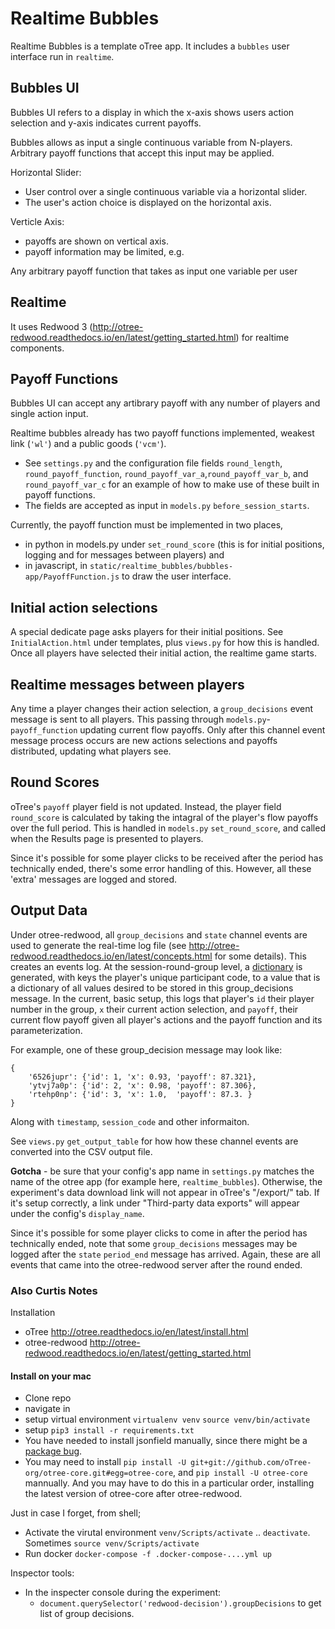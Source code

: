 # Realtime Bubbles

Realtime Bubbles is a template oTree app. It includes a `bubbles` user interface run in  `realtime`. 

## Bubbles UI

Bubbles UI refers to a display in which the x-axis shows users action selection and y-axis indicates current payoffs. 

Bubbles allows as input a single continuous variable from N-players. Arbitrary payoff functions that accept this input may be applied. 

Horizontal Slider:
- User control over a single continuous variable via a horizontal slider. 
- The user's action choice is displayed on the horizontal axis. 

Verticle Axis:
- payoffs are shown on vertical axis. 
- payoff information may be limited, e.g. 

Any arbitrary payoff function that takes as input one variable per user 

## Realtime

It uses Redwood 3 (http://otree-redwood.readthedocs.io/en/latest/getting_started.html) for realtime components. 


## Payoff Functions

Bubbles UI can accept any artibrary payoff with any number of players and single action input. 

Realtime bubbles already has two payoff functions implemented, weakest link (`'wl'`) and a public goods (`'vcm'`). 
- See `settings.py` and the configuration file fields `round_length`, `round_payoff_function`, `round_payoff_var_a`,`round_payoff_var_b`, and `round_payoff_var_c` for an example of how to make use of these built in payoff functions. 
- The fields are accepted as input in `models.py` `before_session_starts`. 

Currently, the payoff function must be implemented in two places,
- in python in models.py under `set_round_score` (this is for initial positions, logging and for messages between players) and
- in javascript, in `static/realtime_bubbles/bubbles-app/PayoffFunction.js` to draw the user interface. 

## Initial action selections

A special dedicate page asks players for their initial positions. See `InitialAction.html` under templates, plus `views.py` for how this is handled. Once all players have selected their initial action, the realtime game starts. 

## Realtime messages between players

Any time a player changes their action selection, a `group_decisions` event message is sent to all players. This passing through `models.py`-`payoff_function` updating current flow payoffs. Only after this channel event message process occurs are new actions selections and payoffs distributed, updating what players see. 

## Round Scores

oTree's `payoff` player field is not updated. Instead, the player field `round_score` is calculated by taking the intagral of the player's flow payoffs over the full period. This is handled in `models.py` `set_round_score`, and called when the Results page is presented to players. 

Since it's possible for some player clicks to be received after the period has technically ended, there's some error handling of this. However, all these 'extra' messages are logged and stored. 

## Output Data

Under otree-redwood, all `group_decisions` and `state` channel events are used to generate the real-time log file (see http://otree-redwood.readthedocs.io/en/latest/concepts.html for some details). This creates an events log. At the session-round-group level, a [dictionary](https://docs.python.org/2/tutorial/datastructures.html#dictionaries) is generated, with keys the player's unique participant code, to a value that is a dictionary of all values desired to be stored in this group_decisions message. In the current, basic setup, this logs that player's `id` their player number in the group, `x`  their current action selection, and `payoff`, their current flow payoff given all player's actions and the payoff function and its parameterization. 

For example, one of these group_decision message may look like: 

	{
		'6526jupr': {'id': 1, 'x': 0.93, 'payoff': 87.321}, 
		'ytvj7a0p': {'id': 2, 'x': 0.98, 'payoff': 87.306}, 
		'rtehp0np': {'id': 3, 'x': 1.0,  'payoff': 87.3. }
	}

Along with `timestamp`, `session_code` and other informaiton. 

See `views.py` `get_output_table` for how how these channel events are converted into the CSV output file. 

**Gotcha** - be sure that your config's app name in `settings.py` matches the name of the otree app (for example here, `realtime_bubbles`). Otherwise, the experiment's data download link will not appear in oTree's "/export/" tab. If it's setup correctly, a link under "Third-party data exports" will appear under the config's `display_name`. 

Since it's possible for some player clicks to come in after the period has technically ended, note that some `group_decisions` messages may be logged after the `state` `period_end` message has arrived. Again, these are all events that came into the otree-redwood server after the round ended. 


### Also Curtis Notes

Installation
- oTree http://otree.readthedocs.io/en/latest/install.html
- otree-redwood http://otree-redwood.readthedocs.io/en/latest/getting_started.html

#### Install on your mac

- Clone repo
- navigate in
- setup virtual environment `virtualenv venv` `source venv/bin/activate`
- setup `pip3 install -r requirements.txt`
 - You have needed to install jsonfield manually, since there might be a [package bug](https://stackoverflow.com/questions/11015692/pip-fails-to-install-packages-from-requirements-txt). 
 - You may need to install `pip install -U git+git://github.com/oTree-org/otree-core.git#egg=otree-core`, and `pip install -U otree-core` mannually. And you may have to do this in a particular order, installing the latest version of otree-core after otree-redwood. 


Just in case I forget, from shell;

- Activate the virutal environment `venv/Scripts/activate` .. `deactivate`. Sometimes `source venv/Scripts/activate`
- Run docker `docker-compose -f .docker-compose-....yml up`

Inspector tools:

- In the inspecter console during the experiment:
  - `document.querySelector('redwood-decision').groupDecisions` to get list of group decisions. 